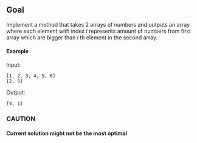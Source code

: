 ## Goal

Implement a method that takes 2 arrays of numbers and outputs an array where each element with index *i* represents amount of numbers from first array which are bigger than *i* th element in the second array.

#### Example

Input: 
```
[1, 2, 3, 4, 5, 6]
[2, 5]

```

Output:
```
[4, 1]
```

### CAUTION
#### Current solution might not be the most optimal
